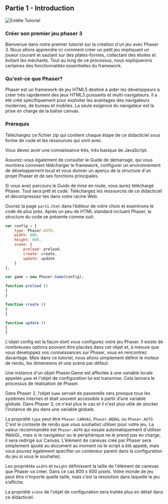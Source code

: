 ## Partie 1 - Introduction

![Entête Tutoriel](../../content/images/tutorial_header.png)

### Créer son premier jeu phaser 3

Bienvenue dans notre premier tutoriel sur la création d'un jeu avec Phaser 3. Nous allons apprendre ici comment créer un petit jeu impliquant un joueur courant et sautant sur des plates-formes, collectant des étoiles et évitant les méchants. Tout au long de ce processus, nous expliquerons certaines des fonctionnalités essentielles du framework.

### Qu'est-ce que Phaser?

Phaser est un framework de jeu HTML5 destiné à aider les développeurs à créer très rapidement des jeux HTML5 puissants et multi-navigateurs. Il a été créé spécifiquement pour exploiter les avantages des navigateurs modernes, de bureau et mobiles. La seule exigence du navigateur est la prise en charge de la balise canvas.

### Prérequis

Téléchargez ce fichier zip qui contient chaque étape de ce didacticiel sous forme de code et les ressources qui vont avec.

Vous devez avoir une connaissance très, très basique de JavaScript.

Assurez-vous également de consulter le Guide de démarrage, qui vous montrera comment télécharger le framework, configurer un environnement de développement local et vous donner un aperçu de la structure d'un projet Phaser et de ses fonctions principales.

Si vous avez parcouru le Guide de mise en route, vous aurez téléchargé Phaser. Tout sera prêt et codé. Téléchargez les ressources de ce didacticiel et décompressez-les dans votre racine Web.

Ouvrez la page `part1.html` dans l’éditeur de votre choix et examinons le code de plus près. Après un peu de HTML standard incluant Phaser, la structure du code se présente comme suit:

```JavaScript
var config = {
    type: Phaser.AUTO,
    width: 800,
    height: 600,
    scene: {
        preload: preload,
        create: create,
        update: update
    }
};

var game = new Phaser.Game(config);

function preload ()
{
}

function create ()
{
}

function update ()
{
}
```

L'objet config est la façon dont vous configurez votre jeu Phaser. Il existe de nombreuses options pouvant être placées dans cet objet et, à mesure que vous développez vos connaissances sur Phaser, vous en rencontrez davantage. Mais dans ce tutoriel, nous allons simplement définir le moteur de rendu, les dimensions et une scène par défaut.

Une instance d'un objet Phaser.Game est affectée à une variable locale appelée `game` et l'objet de configuration lui est transmise. Cela lancera le processus de réalisation de Phaser.

Dans Phaser 2, l’objet `Game` servait de passerelle vers presque tous les systèmes internes et était souvent accessible à partir d’une variable globale. Dans Phaser 3, ce n'est plus le cas et il n'est plus utile de stocker l'instance de jeu dans une variable globale.

La propriété `type` peut être `Phaser.CANVAS`, `Phaser.WEBGL` ou `Phaser.AUTO`. C'est le contexte de rendu que vous souhaitez utiliser pour votre jeu. La valeur recommandée est `Phaser.AUTO` qui essaie automatiquement d'utiliser WebGL, mais si le navigateur ou le périphérique ne le prend pas en charge, il sera redirigé sur Canvas. L'élément de canevas créé par Phaser sera simplement ajouté au document au moment où le script a été appelé, mais vous pouvez également spécifier un conteneur parent dans la configuration du jeu si vous le souhaitez.

Les propriétés `width` et `height` définissent la taille de l'élément de canevas que Phaser va créer. Dans ce cas 800 x 600 pixels. Votre monde de jeu peut être n’importe quelle taille, mais c’est la résolution dans laquelle le jeu s’affiche.

La propriété `scène` de l'objet de configuration sera traitée plus en détail dans ce didacticiel.
